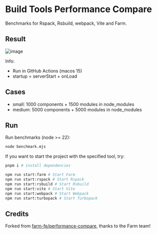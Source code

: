 # Build Tools Performance Compare

Benchmarks for Rspack, Rsbuild, webpack, Vite and Farm.

## Result

![image](https://github.com/user-attachments/assets/178448c9-d2d9-4b38-b7a4-5b27d6e89c0c)

Info:

- Run in GitHub Actions (macos 15)
- startup = serverStart + onLoad

## Cases

- small: 1000 components + 1500 modules in node_modules
- medium: 5000 components + 5000 modules in node_modules

## Run

Run benchmarks (node >= 22):

```bash
node benchmark.mjs
```

If you want to start the project with the specified tool, try:

```bash
pnpm i # install dependencies

npm run start:farm # Start Farm
npm run start:rspack # Start Rspack
npm run start:rsbuild # Start Rsbuild
npm run start:vite # Start Vite
npm run start:webpack # Start Webpack
npm run start:turbopack # Start Turbopack
```

## Credits

Forked from [farm-fe/performance-compare](https://github.com/farm-fe/performance-compare), thanks to the Farm team!
